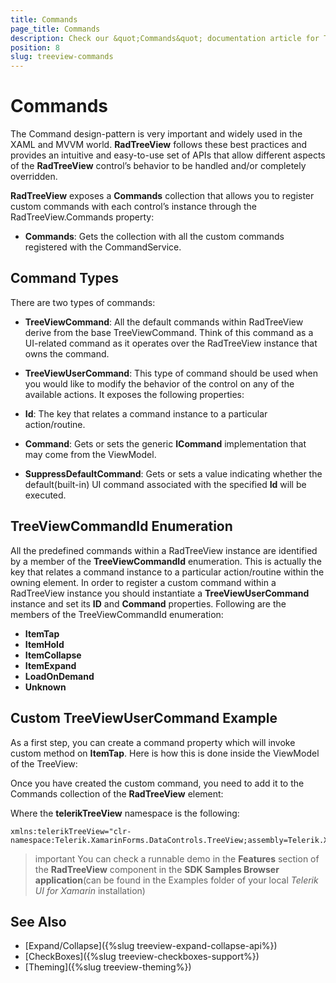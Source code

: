 ```yaml
---
title: Commands
page_title: Commands
description: Check our &quot;Commands&quot; documentation article for Telerik TreeView for Xamarin control.
position: 8
slug: treeview-commands
---
```


# Commands #

The Command design-pattern is very important and widely used in the XAML and MVVM world. **RadTreeView** follows these best practices and provides an intuitive and easy-to-use set of APIs that allow different aspects of the **RadTreeView** control’s behavior to be handled and/or completely overridden.

**RadTreeView** exposes a **Commands** collection that allows you to register custom commands with each control’s instance through the RadTreeView.Commands property:

* **Commands**: Gets the collection with all the custom commands registered with the CommandService. 
 
## Command Types

There are two types of commands:

* **TreeViewCommand**: All the default commands within RadTreeView derive from the base TreeViewCommand. Think of this command as a UI-related command as it operates over the RadTreeView instance that owns the command.

* **TreeViewUserCommand**: This type of command should be used when you would like to modify the behavior of the control on any of the available actions. It exposes the following properties: 

 * **Id**: The key that relates a command instance to a particular action/routine.
 * **Command**: Gets or sets the generic **ICommand** implementation that may come from the ViewModel.
 * **SuppressDefaultCommand**: Gets or sets a value indicating whether the default(built-in) UI command associated with the specified **Id** will be executed.    

## TreeViewCommandId Enumeration

All the predefined commands within a RadTreeView instance are identified by a member of the **TreeViewCommandId** enumeration. This is actually the key that relates a command instance to a particular action/routine within the owning element. In order to register a custom command within a RadTreeView instance you should instantiate a **TreeViewUserCommand** instance and set its **ID** and **Command** properties. Following are the members of the TreeViewCommandId enumeration:

* **ItemTap**
* **ItemHold**
* **ItemCollapse**
* **ItemExpand**
* **LoadOnDemand**
* **Unknown**

## Custom TreeViewUserCommand Example

As a first step, you can create a command property which will invoke custom method on **ItemTap**. Here is how this is done inside the ViewModel of the TreeView:

<snippet id='treeview-commands-viewmodel' />

Once you have created the custom command, you need to add it to the Commands collection of the **RadTreeView** element:

<snippet id='treeview-commands-xaml' />

Where the **telerikTreeView** namespace is the following:

```XAML
xmlns:telerikTreeView="clr-namespace:Telerik.XamarinForms.DataControls.TreeView;assembly=Telerik.XamarinForms.DataControls"
```

>important You can check a runnable demo in the **Features** section of the **RadTreeView** component in the **SDK Samples Browser application**(can be found in the Examples folder of your local *Telerik UI for Xamarin* installation)

## See Also

* [Expand/Collapse]({%slug treeview-expand-collapse-api%})
* [CheckBoxes]({%slug treeview-checkboxes-support%})
* [Theming]({%slug treeview-theming%})